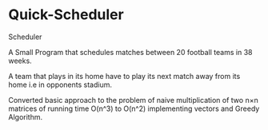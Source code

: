 # Quick-Scheduler
Scheduler

A Small Program that schedules matches between 20 football teams in 38 weeks.

A team that plays in its home have to play its next match away from its home i.e in opponents stadium.

Converted basic approach to the problem of naive multiplication of two n×n matrices of running time
O(n^3) to O(n^2) implementing vectors and Greedy Algorithm.
